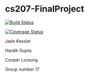 # cs207-FinalProject
[![Build Status](https://travis-ci.com/make-AD-ifference/cs207-FinalProject.png)](https://travis-ci.com/make-AD-ifference/cs207-FinalProject/)

[![Coverage Status](https://codecov.io/gh/make-AD-ifference/cs207-FinalProject/branch/master/graph/badge.svg)](https://codecov.io/gh/make-AD-ifference/cs207-FinalProject/)

Jade Kessler

Hardik Gupta

Cooper Lorsung


Group number 17
